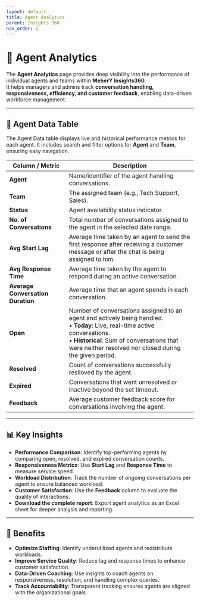 ```yaml
---
layout: default
title: Agent Analytics
parent: Insights 360
nav_order: 2
---
```


# 👤 Agent Analytics  

The **Agent Analytics** page provides deep visibility into the performance of individual agents and teams within **MeherY Insights360**.  
It helps managers and admins track **conversation handling, responsiveness, efficiency, and customer feedback**, enabling data-driven workforce management.  

---

## 📑 Agent Data Table  

The Agent Data table displays live and historical performance metrics for each agent. It includes search and filter options for **Agent** and **Team**, ensuring easy navigation.  

| Column / Metric | Description |
|-----------------|-------------|
| **Agent** | Name/identifier of the agent handling conversations. |
| **Team** | The assigned team (e.g., Tech Support, Sales). |
| **Status** | Agent availability status indicator. |
| **No. of Conversations** | Total number of conversations assigned to the agent in the selected date range. |
| **Avg Start Lag** |Average time taken by an agent to send the first response after receiving a customer message or after the chat is being assigned to him. |
| **Avg Response Time** | Average time taken by the agent to respond during an active conversation. |
| **Average Conversation Duration** | Average time that an agent spends in each conversation. |
| **Open** | Number of conversations assigned to an agent and actively being handled. <br>• **Today**: Live, real-time active conversations. <br>• **Historical**: Sum of conversations that were neither resolved nor closed during the given period. |
| **Resolved** | Count of conversations successfully resiloved by the agent. |
| **Expired** | Conversations that went unresolved or inactive beyond the set timeout. |
| **Feedback** | Average customer feedback score for conversations involving the agent. |

---

## 📊 Key Insights  

- **Performance Comparison**: Identify top-performing agents by comparing open, resolved, and expired conversation counts.  
- **Responsiveness Metrics**: Use **Start Lag** and **Response Time** to measure service speed.  
- **Workload Distribution**: Track the number of ongoing conversations per agent to ensure balanced workload.  
- **Customer Satisfaction**: Use the **Feedback** column to evaluate the quality of interactions.  
- **Download the complete report**: Export agent analytics as an Excel sheet for deeper analysis and reporting. 

---

## 🚀 Benefits  

- **Optimize Staffing**: Identify underutilized agents and redistribute workloads.  
- **Improve Service Quality**: Reduce lag and response times to enhance customer satisfaction.  
- **Data-Driven Coaching**: Use insights to coach agents on responsiveness, resolution, and handling complex queries.  
- **Track Accountability**: Transparent tracking ensures agents are aligned with the organizational goals.  
